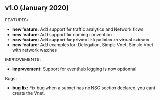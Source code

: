 ## v1.0 (January 2020)

FEATURES: 
* **new feature:**  Add support for traffic analytics and Network flows
* **new feature:**  Add support for naming convention
* **new feature:**  Add support for private link policies on virtual subnets
* **new feature:**  Add examples for: Delegation, Simple Vnet, Simple Vnet with network watches 

IMPROVEMENTS:
* **improvement:** Support for eventhub logging is now optionnal

Bugs:
* **bug fix:** Fix bug when a subnet has no NSG section declared, you cant create the Vnet.  